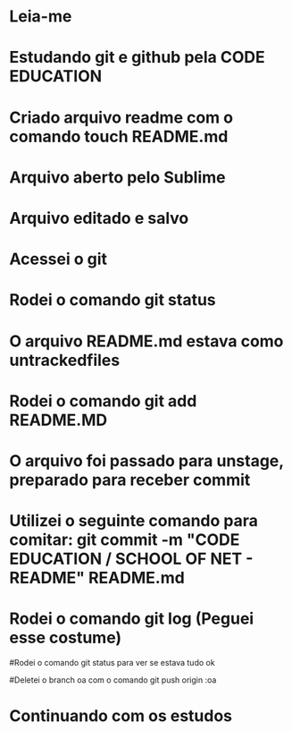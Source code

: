 # Leia-me

# Estudando git e github pela CODE EDUCATION

# Criado arquivo readme com o comando touch README.md

# Arquivo aberto pelo Sublime

# Arquivo editado e salvo

# Acessei o git

# Rodei o comando git status

# O arquivo README.md estava como untrackedfiles

# Rodei o comando git add README.MD

# O arquivo foi passado para unstage, preparado para receber commit

# Utilizei o seguinte comando para comitar: git commit -m "CODE EDUCATION / SCHOOL OF NET - README" README.md

# Rodei o comando git log (Peguei esse costume)

#Rodei o comando git status para ver se estava tudo ok

#Deletei o branch oa com o comando git push origin :oa

# Continuando com os estudos 